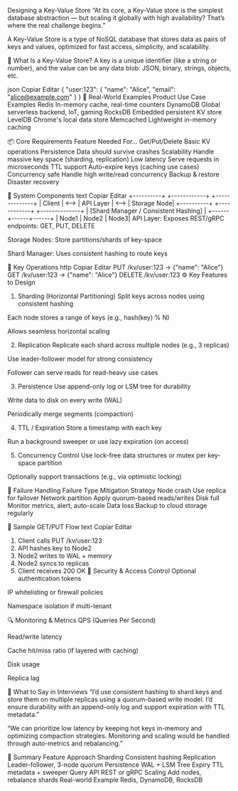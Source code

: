 Designing a Key-Value Store
“At its core, a Key-Value store is the simplest database abstraction — but scaling it globally with high availability? That’s where the real challenge begins.”

A Key-Value Store is a type of NoSQL database that stores data as pairs of keys and values, optimized for fast access, simplicity, and scalability.

🔑 What Is a Key-Value Store?
A key is a unique identifier (like a string or number), and the value can be any data blob: JSON, binary, strings, objects, etc.

json
Copiar
Editar
{
  "user:123": {
    "name": "Alice",
    "email": "alice@example.com"
  }
}
🧠 Real-World Examples
Product	Use Case Examples
Redis	In-memory cache, real-time counters
DynamoDB	Global serverless backend, IoT, gaming
RocksDB	Embedded persistent KV store
LevelDB	Chrome's local data store
Memcached	Lightweight in-memory caching

📦 Core Requirements
Feature	Needed For…
Get/Put/Delete	Basic KV operations
Persistence	Data should survive crashes
Scalability	Handle massive key space (sharding, replication)
Low latency	Serve requests in microseconds
TTL support	Auto-expire keys (caching use cases)
Concurrency safe	Handle high write/read concurrency
Backup & restore	Disaster recovery

🧱 System Components
text
Copiar
Editar
+----------+        +------------+        +--------------+
|  Client  | <-->   |  API Layer | <-->   |  Storage Node|
+----------+        +------------+        +--------------+
                            |
                     [Shard Manager / Consistent Hashing]
                            |
                     +------+------+------+
                     | Node1 | Node2 | Node3|
API Layer: Exposes REST/gRPC endpoints: GET, PUT, DELETE

Storage Nodes: Store partitions/shards of key-space

Shard Manager: Uses consistent hashing to route keys

🔁 Key Operations
http
Copiar
Editar
PUT /kv/user:123  → {"name": "Alice"}
GET /kv/user:123  → {"name": "Alice"}
DELETE /kv/user:123
⚙️ Key Features to Design
1. Sharding (Horizontal Partitioning)
Split keys across nodes using consistent hashing

Each node stores a range of keys (e.g., hash(key) % N)

Allows seamless horizontal scaling

2. Replication
Replicate each shard across multiple nodes (e.g., 3 replicas)

Use leader-follower model for strong consistency

Follower can serve reads for read-heavy use cases

3. Persistence
Use append-only log or LSM tree for durability

Write data to disk on every write (WAL)

Periodically merge segments (compaction)

4. TTL / Expiration
Store a timestamp with each key

Run a background sweeper or use lazy expiration (on access)

5. Concurrency Control
Use lock-free data structures or mutex per key-space partition

Optionally support transactions (e.g., via optimistic locking)

🚨 Failure Handling
Failure Type	Mitigation Strategy
Node crash	Use replica for failover
Network partition	Apply quorum-based reads/writes
Disk full	Monitor metrics, alert, auto-scale
Data loss	Backup to cloud storage regularly

🧪 Sample GET/PUT Flow
text
Copiar
Editar
1. Client calls PUT /kv/user:123
2. API hashes key to Node2
3. Node2 writes to WAL + memory
4. Node2 syncs to replicas
5. Client receives 200 OK
🔐 Security & Access Control
Optional authentication tokens

IP whitelisting or firewall policies

Namespace isolation if multi-tenant

🔍 Monitoring & Metrics
QPS (Queries Per Second)

Read/write latency

Cache hit/miss ratio (if layered with caching)

Disk usage

Replica lag

💬 What to Say in Interviews
“I’d use consistent hashing to shard keys and store them on multiple replicas using a quorum-based write model. I’d ensure durability with an append-only log and support expiration with TTL metadata.”

“We can prioritize low latency by keeping hot keys in-memory and optimizing compaction strategies. Monitoring and scaling would be handled through auto-metrics and rebalancing.”

📘 Summary
Feature	Approach
Sharding	Consistent hashing
Replication	Leader-follower, 3-node quorum
Persistence	WAL + LSM Tree
Expiry	TTL metadata + sweeper
Query API	REST or gRPC
Scaling	Add nodes, rebalance shards
Real-world Example	Redis, DynamoDB, RocksDB